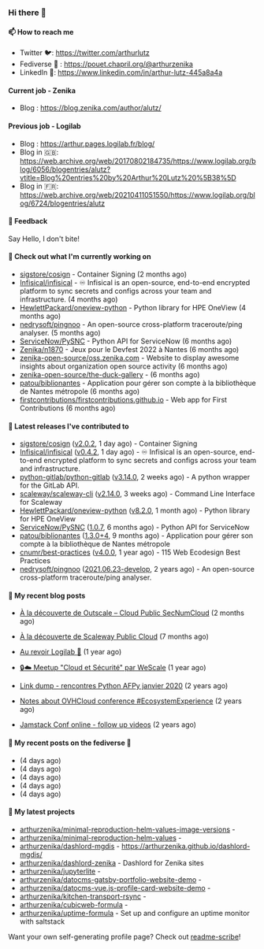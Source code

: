 ### Hi there 👋

#### 📫 How to reach me

- Twitter 🐦: https://twitter.com/arthurlutz
- Fediverse 🐘 : https://pouet.chapril.org/@arthurzenika
- LinkedIn 👔:  https://www.linkedin.com/in/arthur-lutz-445a8a4a

#### Current job - Zenika 

- Blog : https://blog.zenika.com/author/alutz/

#### Previous job - Logilab

- Blog : https://arthur.pages.logilab.fr/blog/
- Blog in 🇬🇧: https://web.archive.org/web/20170802184735/https://www.logilab.org/blog/6056/blogentries/alutz?vtitle=Blog%20entries%20by%20Arthur%20Lutz%20%5B38%5D
- Blog in 🇫🇷: https://web.archive.org/web/20210411051550/https://www.logilab.org/blog/6724/blogentries/alutz

#### 💬 Feedback

Say Hello, I don't bite!

#### 👷 Check out what I'm currently working on

- [sigstore/cosign](https://github.com/sigstore/cosign) - Container Signing (2 months ago)
- [Infisical/infisical](https://github.com/Infisical/infisical) - ♾ Infisical is an open-source, end-to-end encrypted platform to sync secrets and configs across your team and infrastructure. (4 months ago)
- [HewlettPackard/oneview-python](https://github.com/HewlettPackard/oneview-python) - Python library for HPE OneView (4 months ago)
- [nedrysoft/pingnoo](https://github.com/nedrysoft/pingnoo) - An open-source cross-platform traceroute/ping analyser. (5 months ago)
- [ServiceNow/PySNC](https://github.com/ServiceNow/PySNC) - Python API for ServiceNow (6 months ago)
- [Zenika/n1870](https://github.com/Zenika/n1870) - Jeux pour le Devfest 2022 à Nantes (6 months ago)
- [zenika-open-source/oss.zenika.com](https://github.com/zenika-open-source/oss.zenika.com) - Website to display awesome insights about organization open source activity (6 months ago)
- [zenika-open-source/the-duck-gallery](https://github.com/zenika-open-source/the-duck-gallery) -  (6 months ago)
- [patou/biblionantes](https://github.com/patou/biblionantes) - Application pour gérer son compte à la bibliothèque de Nantes métropole (6 months ago)
- [firstcontributions/firstcontributions.github.io](https://github.com/firstcontributions/firstcontributions.github.io) - Web app for First Contributions (6 months ago)


#### 🔭 Latest releases I've contributed to

- [sigstore/cosign](https://github.com/sigstore/cosign) ([v2.0.2](https://github.com/sigstore/cosign/releases/tag/v2.0.2), 1 day ago) - Container Signing
- [Infisical/infisical](https://github.com/Infisical/infisical) ([v0.4.2](https://github.com/Infisical/infisical/releases/tag/v0.4.2), 1 day ago) - ♾ Infisical is an open-source, end-to-end encrypted platform to sync secrets and configs across your team and infrastructure.
- [python-gitlab/python-gitlab](https://github.com/python-gitlab/python-gitlab) ([v3.14.0](https://github.com/python-gitlab/python-gitlab/releases/tag/v3.14.0), 2 weeks ago) - A python wrapper for the GitLab API.
- [scaleway/scaleway-cli](https://github.com/scaleway/scaleway-cli) ([v2.14.0](https://github.com/scaleway/scaleway-cli/releases/tag/v2.14.0), 3 weeks ago) - Command Line Interface for Scaleway
- [HewlettPackard/oneview-python](https://github.com/HewlettPackard/oneview-python) ([v8.2.0](https://github.com/HewlettPackard/oneview-python/releases/tag/v8.2.0), 1 month ago) - Python library for HPE OneView
- [ServiceNow/PySNC](https://github.com/ServiceNow/PySNC) ([1.0.7](https://github.com/ServiceNow/PySNC/releases/tag/1.0.7), 6 months ago) - Python API for ServiceNow
- [patou/biblionantes](https://github.com/patou/biblionantes) ([1.3.0&#43;4](https://github.com/patou/biblionantes/releases/tag/1.3.0%2B4), 9 months ago) - Application pour gérer son compte à la bibliothèque de Nantes métropole
- [cnumr/best-practices](https://github.com/cnumr/best-practices) ([v4.0.0](https://github.com/cnumr/best-practices/releases/tag/v4.0.0), 1 year ago) - 115 Web Ecodesign Best Practices
- [nedrysoft/pingnoo](https://github.com/nedrysoft/pingnoo) ([2021.06.23-develop](https://github.com/nedrysoft/pingnoo/releases/tag/2021.06.23-develop), 2 years ago) - An open-source cross-platform traceroute/ping analyser.

#### 📜 My recent blog posts 

- [À la découverte de Outscale – Cloud Public SecNumCloud](https://blog.zenika.com/2023/02/21/a-la-decouverte-de-outscale-cloud-public-secnumcloud/) (2 months ago)
- [À la découverte de Scaleway Public Cloud](https://blog.zenika.com/2022/09/07/a-la-decouverte-de-scaleway-public-cloud/) (7 months ago)

- [Au revoir Logilab 👋](https://arthur.pages.logilab.fr/blog/au-revoir-logilab.html) (1 year ago)
- [🔒☁️ Meetup &#34;Cloud et Sécurité&#34; par WeScale](https://arthur.pages.logilab.fr/blog/meetup-cloud-et-securite-par-wescale.html) (1 year ago)
- [Link dump - rencontres Python AFPy janvier 2020](https://arthur.pages.logilab.fr/blog/link-dump-rencontres-python-afpy-janvier-2020.html) (2 years ago)
- [Notes about OVHCloud conference #EcosystemExperience](https://arthur.pages.logilab.fr/blog/notes-about-ovhcloud-conference-ecosystemexperience.html) (2 years ago)
- [Jamstack Conf online - follow up videos](https://arthur.pages.logilab.fr/blog/jamstack-conf-online-follow-up-videos.html) (2 years ago)

#### 📜 My recent posts on the fediverse 🐘

- [](https://pouet.chapril.org/@arthurzenika/110237579710672619) (4 days ago)
- [](https://pouet.chapril.org/@arthurzenika/110237572828665206) (4 days ago)
- [](https://pouet.chapril.org/@arthurzenika/110237558447300504) (4 days ago)
- [](https://pouet.chapril.org/@arthurzenika/110237537029701032) (4 days ago)
- [](https://pouet.chapril.org/@arthurzenika/110237519679341166) (4 days ago)

#### 🌱 My latest projects

- [arthurzenika/minimal-reproduction-helm-values-image-versions](https://github.com/arthurzenika/minimal-reproduction-helm-values-image-versions) - 
- [arthurzenika/minimal-reproduction-helm-values](https://github.com/arthurzenika/minimal-reproduction-helm-values) - 
- [arthurzenika/dashlord-mgdis](https://github.com/arthurzenika/dashlord-mgdis) - https://arthurzenika.github.io/dashlord-mgdis/
- [arthurzenika/dashlord-zenika](https://github.com/arthurzenika/dashlord-zenika) - Dashlord for Zenika sites
- [arthurzenika/jupyterlite](https://github.com/arthurzenika/jupyterlite) - 
- [arthurzenika/datocms-gatsby-portfolio-website-demo](https://github.com/arthurzenika/datocms-gatsby-portfolio-website-demo) - 
- [arthurzenika/datocms-vue.js-profile-card-website-demo](https://github.com/arthurzenika/datocms-vue.js-profile-card-website-demo) - 
- [arthurzenika/kitchen-transport-rsync](https://github.com/arthurzenika/kitchen-transport-rsync) - 
- [arthurzenika/cubicweb-formula](https://github.com/arthurzenika/cubicweb-formula) - 
- [arthurzenika/uptime-formula](https://github.com/arthurzenika/uptime-formula) -  Set up and configure an uptime monitor with saltstack



Want your own self-generating profile page? Check out [readme-scribe](https://github.com/muesli/readme-scribe)!
